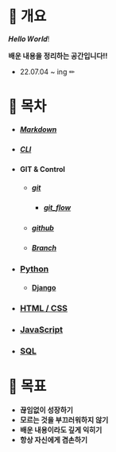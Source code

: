 # 📝 개요

𝑯𝒆𝒍𝒍𝒐 𝑾𝒐𝒓𝒍𝒅!

**배운 내용을 정리하는 공간입니다!!**

- 22.07.04 ~ ing ✏



# 🌱 목차

- ##### [Markdown](Markdown/)

- ##### [CLI](CLI/)

- #### GIT & Control

  - ##### [git](git/)

    - ##### [git_flow](git_flow/)

  - ##### [github](gitHub/) 

  - ##### [Branch](Branch/) 

- ### [Python](python/) 

  - #### [Django](Django/)

- ### [HTML / CSS](HTML_CSS/)

- ### [JavaScript](JavaScript/)

- ### [SQL ](SQL/)

  

  

# 🎯 목표 

- **끊임없이 성장하기**
- **모르는 것을 부끄러워하지 않기**
- **배운 내용이라도 깊게 익히기**
- **항상 자신에게 겸손하기**

​	

​		 
